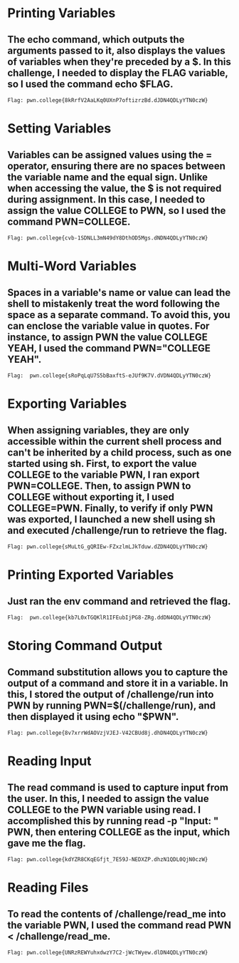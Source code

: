 # Printing Variables

## The echo command, which outputs the arguments passed to it, also displays the values of variables when they're preceded by a $. In this challenge, I needed to display the FLAG variable, so I used the command echo $FLAG.

```
Flag: pwn.college{8kRrfV2AaLKq0UXnP7oftizrzBd.dJDN4QDLyYTN0czW}
```
## 


# Setting Variables

## Variables can be assigned values using the = operator, ensuring there are no spaces between the variable name and the equal sign. Unlike when accessing the value, the $ is not required during assignment. In this case, I needed to assign the value COLLEGE to PWN, so I used the command PWN=COLLEGE.
```
Flag: pwn.college{cvb-1SDNLL3mN49dY8DthOD5Mgs.dNDN4QDLyYTN0czW}
```
## 



# Multi-Word Variables

## Spaces in a variable's name or value can lead the shell to mistakenly treat the word following the space as a separate command. To avoid this, you can enclose the variable value in quotes. For instance, to assign PWN the value COLLEGE YEAH, I used the command PWN="COLLEGE YEAH".
```
Flag:  pwn.college{sRoPqLqU7S5bBaxftS-eJUf9K7V.dVDN4QDLyYTN0czW}
```
##


# Exporting Variables

## When assigning variables, they are only accessible within the current shell process and can't be inherited by a child process, such as one started using sh. First, to export the value COLLEGE to the variable PWN, I ran export PWN=COLLEGE. Then, to assign PWN to COLLEGE without exporting it, I used COLLEGE=PWN. Finally, to verify if only PWN was exported, I launched a new shell using sh and executed /challenge/run to retrieve the flag.
```
Flag: pwn.college{sMuLtG_gQRIEw-FZxzlmLJkTduw.dZDN4QDLyYTN0czW}
```
##


# Printing Exported Variables

## Just ran the env command and retrieved the flag.
```
Flag:  pwn.college{kb7L0xTGQKlR1IFEubIjPG8-ZRg.ddDN4QDLyYTN0czW}
```
##


# Storing Command Output

## Command substitution allows you to capture the output of a command and store it in a variable. In this, I stored the output of /challenge/run into PWN by running PWN=$(/challenge/run), and then displayed it using echo "$PWN".
```
Flag: pwn.college{8v7xrrWdAOVzjVJEJ-V42CBUd8j.dhDN4QDLyYTN0czW}
```
## 


# Reading Input

## The read command is used to capture input from the user. In this, I needed to assign the value COLLEGE to the PWN variable using read. I accomplished this by running read -p "Input: " PWN, then entering COLLEGE as the input, which gave me the flag.
```
Flag: pwn.college{kdYZR8CKqEGfjt_7E59J-NEDXZP.dhzN1QDL0QjN0czW}
```
##


# Reading Files

## To read the contents of /challenge/read_me into the variable PWN, I used the command read PWN < /challenge/read_me.
```
Flag: pwn.college{UNRzREWYuhxdwzY7C2-jWcTWyew.dlDN4QDLyYTN0czW}
```
##